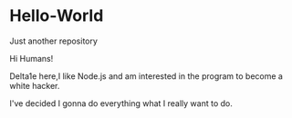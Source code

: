 # Hello-World
Just another repository

Hi Humans!

Delta1e here,I like Node.js and am interested in the program to become a white hacker.

I've decided I gonna do everything what I really want to do.
